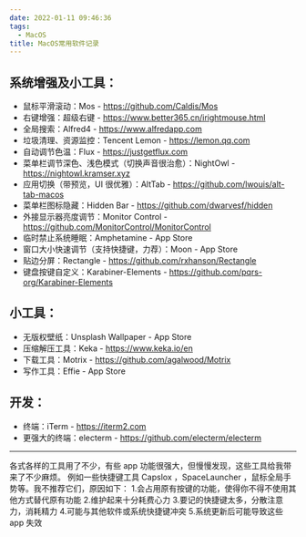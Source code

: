 ```yaml
---
date: 2022-01-11 09:46:36
tags:
  - MacOS
title: MacOS常用软件记录
---
```


## 系统增强及小工具：

- 鼠标平滑滚动：Mos - https://github.com/Caldis/Mos
- 右键增强：超级右键 - https://www.better365.cn/irightmouse.html
- 全局搜索：Alfred4 - https://www.alfredapp.com
- 垃圾清理、资源监控：Tencent Lemon - https://lemon.qq.com
- 自动调节色温：Flux - https://justgetflux.com
- 菜单栏调节深色、浅色模式（切换声音很治愈）：NightOwl - https://nightowl.kramser.xyz
- 应用切换（带预览，UI 很优雅）：AltTab - https://github.com/lwouis/alt-tab-macos
- 菜单栏图标隐藏：Hidden Bar - https://github.com/dwarvesf/hidden
- 外接显示器亮度调节：Monitor Control - https://github.com/MonitorControl/MonitorControl
- 临时禁止系统睡眠：Amphetamine - App Store
- 窗口大小快速调节（支持快捷键，力荐）：Moon - App Store
- 贴边分屏：Rectangle - https://github.com/rxhanson/Rectangle
- 键盘按键自定义：Karabiner-Elements - https://github.com/pqrs-org/Karabiner-Elements

## 小工具：

- 无版权壁纸：Unsplash Wallpaper - App Store
- 压缩解压工具：Keka - https://www.keka.io/en
- 下载工具：Motrix - https://github.com/agalwood/Motrix
- 写作工具：Effie - App Store

## 开发：

- 终端：iTerm - https://iterm2.com
- 更强大的终端：electerm - https://github.com/electerm/electerm

---

各式各样的工具用了不少，有些 app 功能很强大，但慢慢发现，这些工具给我带来了不少麻烦。
例如一些快捷键工具 Capslox ，SpaceLauncher ，鼠标全局手势等。我不推荐它们，原因如下： 1.会占用原有按键的功能，使得你不得不使用其他方式替代原有功能 2.维护起来十分耗费心力 3.要记的快捷键太多，分散注意力，消耗精力 4.可能与其他软件或系统快捷键冲突 5.系统更新后可能导致这些 app 失效

